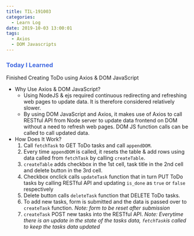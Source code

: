 ```yaml
---
title: TIL-191003
categories:
  - Learn Log
date: 2019-10-03 13:00:01
tags:
  - Axios
  - DOM Javascripts
---
```


### <span style="color:royalblue"> Today I Learned

<!-- more -->

Finished Creating ToDo using Axios & DOM JavaScript

- Why Use Axios & DOM JavaScript?
  - Using NodeJS & ejs required continuous redirecting and refreshing web pages to update data. It is therefore considered relatively slower.
  - By using DOM JavaScript and Axios, it makes use of Axios to call RESTful API from Node server to update data frontend on DOM without a need to refresh web pages. DOM JS function calls can be called to call updated data.
- How Does It Work?
  1. Call `fetchTask` to GET ToDo tasks and call `appendDOM`.
  2. Every time `appendDOM` is called, it resets the table & add rows using data called from `fetchTask` by calling `createTable`.
  3. `createTable` adds checkbox in the 1st cell, task title in the 2nd cell and delete button in the 3rd cell.
  4. Checkbox onclick calls `updateTask` function that in turn PUT ToDo tasks by calling RESTful API and updating `is_done` as `true` or `false` respectively
  5. Delete button calls `deleteTask` function that DELETE ToDo tasks.
  6. To add new tasks, form is submitted and the data is passed over to `createTask` function. _Note: form to be reset after submission_
  7. `createTask` POST new tasks into the RESTful API.
     _Note: Everytime there is an update in the state of the tasks data, `fetchTask`is called to keep the tasks data updated_
